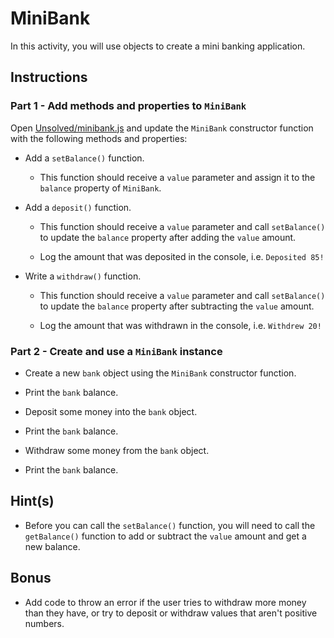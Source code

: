 # MiniBank

In this activity, you will use objects to create a mini banking application.

## Instructions

### Part 1 - Add methods and properties to `MiniBank`

Open [Unsolved/minibank.js](Unsolved/minibank.js) and update the `MiniBank` constructor function with the following methods and properties:

* Add a `setBalance()` function. 

   * This function should receive a `value` parameter and assign it to the `balance` property of `MiniBank`.

* Add a `deposit()` function. 

   * This function should receive a `value` parameter and call `setBalance()` to update the `balance` property after adding the `value` amount.

   * Log the amount that was deposited in the console, i.e. `Deposited 85!`

* Write a `withdraw()` function. 
   
   * This function should receive a `value` parameter and call `setBalance()` to update the `balance` property after subtracting the `value` amount.

   * Log the amount that was withdrawn in the console, i.e. `Withdrew 20!`

### Part 2 - Create and use a `MiniBank` instance

* Create a new `bank` object using the `MiniBank` constructor function.

* Print the `bank` balance.

* Deposit some money into the `bank` object.

* Print the `bank` balance.

* Withdraw some money from the `bank` object.

* Print the `bank` balance.

## Hint(s)

* Before you can call the `setBalance()` function, you will need to call the `getBalance()` function to add or subtract the `value` amount and get a new balance. 

## Bonus

* Add code to throw an error if the user tries to withdraw more money than they have, or try to deposit or withdraw values that aren't positive numbers.
